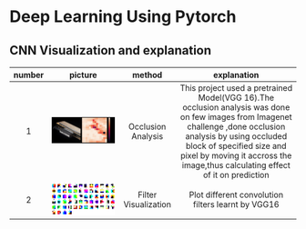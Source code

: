 # Deep Learning Using Pytorch
## CNN Visualization and explanation
| number | picture | method | explanation|
|:-----:|:----------:|:-------:|:-----------:|
|1|![GitHub Logo](https://github.com/rishab-gangwar/DeepLearning_using_Pytorch/blob/master/originalandocclusion.png)|Occlusion Analysis |This project used a pretrained Model(VGG 16).The occlusion analysis was done on few images from Imagenet challenge ,done occlusion analysis by using occluded block of specified size and pixel by moving it accross the image,thus calculating effect of it on prediction|
|2|![](https://github.com/rishab-gangwar/DeepLearning_using_Pytorch/blob/master/filterL1.png)|Filter Visualization|Plot different convolution filters learnt by VGG16|
